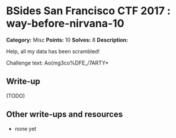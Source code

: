 # BSides San Francisco CTF 2017 : way-before-nirvana-10

**Category:** Misc
**Points:** 10
**Solves:** 8
**Description:**

Help, all my data has been scrambled!

Challenge text: Ao(mg3co%DFE_/7ARTY*


## Write-up

(TODO)

## Other write-ups and resources

* none yet
